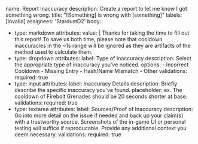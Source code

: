 name: Report Inaccuracy
description: Create a report to let me know I got something wrong.
title: "[Something] is wrong with [something]"
labels: [Invalid]
assignees: 'StardustD2'
body:
- type: markdown
  attributes:
    value: |
      Thanks for taking the time to fill out this report! To save us both time, please note that cooldown inaccuracies in the ~1s range will be ignored as they are artifacts of the method used to calculate them.
- type: dropdown
  attributes:
    label: Type of Inaccuracy
    description: Select the appropriate type of inaccuracy you've noticed. 
    options:
      - Incorrect Cooldown
      - Missing Entry
      - Hash/Name Mismatch
      - Other
  validations:
    required: true
- type: input
  attributes:
    label: Inaccuracy Details
    description: Briefly describe the specific inaccuracy you've found.
    placeholder: ex. The cooldown of Firebolt Grenades should be 20 seconds shorter at base.
  validations:
    required: true
- type: textarea
  attributes:
    label: Sources/Proof of Inaccuracy
    description: Go into more detail on the issue if needed and back up your claim(s) with a trustworthy source. Screenshots of the in-game UI or personal testing will suffice if reproducable. Provide any additional context you deem necessary.
  validations:
    required: true
